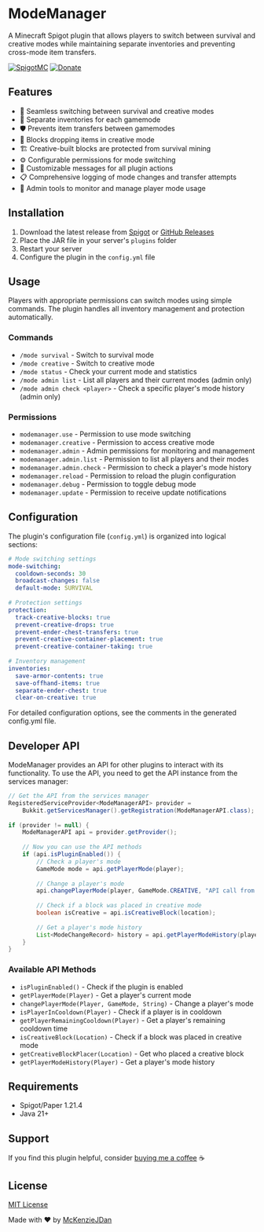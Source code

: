 # ModeManager

A Minecraft Spigot plugin that allows players to switch between survival and creative modes while maintaining separate inventories and preventing cross-mode item transfers.

[![SpigotMC](https://img.shields.io/badge/SpigotMC-ModeManager-orange)]()
[![Donate](https://img.shields.io/badge/Donate-PayPal-blue.svg)](https://www.paypal.com/paypalme/mckenzio)

## Features

* 🔄 Seamless switching between survival and creative modes
* 🎒 Separate inventories for each gamemode
* 🛡️ Prevents item transfers between gamemodes
* 🚫 Blocks dropping items in creative mode
* 🏗️ Creative-built blocks are protected from survival mining
* ⚙️ Configurable permissions for mode switching
* 📢 Customizable messages for all plugin actions
* 📋 Comprehensive logging of mode changes and transfer attempts
* 👮 Admin tools to monitor and manage player mode usage

## Installation

1. Download the latest release from [Spigot]() or [GitHub Releases](https://github.com/McKenzieJDan/ModeManager/releases)
2. Place the JAR file in your server's `plugins` folder
3. Restart your server
4. Configure the plugin in the `config.yml` file

## Usage

Players with appropriate permissions can switch modes using simple commands. The plugin handles all inventory management and protection automatically.

### Commands

* `/mode survival` - Switch to survival mode
* `/mode creative` - Switch to creative mode
* `/mode status` - Check your current mode and statistics
* `/mode admin list` - List all players and their current modes (admin only)
* `/mode admin check <player>` - Check a specific player's mode history (admin only)

### Permissions

* `modemanager.use` - Permission to use mode switching
* `modemanager.creative` - Permission to access creative mode
* `modemanager.admin` - Admin permissions for monitoring and management
* `modemanager.admin.list` - Permission to list all players and their modes
* `modemanager.admin.check` - Permission to check a player's mode history
* `modemanager.reload` - Permission to reload the plugin configuration
* `modemanager.debug` - Permission to toggle debug mode
* `modemanager.update` - Permission to receive update notifications

## Configuration

The plugin's configuration file (`config.yml`) is organized into logical sections:

```yaml
# Mode switching settings
mode-switching:
  cooldown-seconds: 30
  broadcast-changes: false
  default-mode: SURVIVAL
  
# Protection settings
protection:
  track-creative-blocks: true
  prevent-creative-drops: true
  prevent-ender-chest-transfers: true
  prevent-creative-container-placement: true
  prevent-creative-container-taking: true
  
# Inventory management
inventories:
  save-armor-contents: true
  save-offhand-items: true
  separate-ender-chest: true
  clear-on-creative: true
```

For detailed configuration options, see the comments in the generated config.yml file.

## Developer API

ModeManager provides an API for other plugins to interact with its functionality. To use the API, you need to get the API instance from the services manager:

```java
// Get the API from the services manager
RegisteredServiceProvider<ModeManagerAPI> provider = 
    Bukkit.getServicesManager().getRegistration(ModeManagerAPI.class);
    
if (provider != null) {
    ModeManagerAPI api = provider.getProvider();
    
    // Now you can use the API methods
    if (api.isPluginEnabled()) {
        // Check a player's mode
        GameMode mode = api.getPlayerMode(player);
        
        // Change a player's mode
        api.changePlayerMode(player, GameMode.CREATIVE, "API call from MyPlugin");
        
        // Check if a block was placed in creative mode
        boolean isCreative = api.isCreativeBlock(location);
        
        // Get a player's mode history
        List<ModeChangeRecord> history = api.getPlayerModeHistory(player);
    }
}
```

### Available API Methods

* `isPluginEnabled()` - Check if the plugin is enabled
* `getPlayerMode(Player)` - Get a player's current mode
* `changePlayerMode(Player, GameMode, String)` - Change a player's mode
* `isPlayerInCooldown(Player)` - Check if a player is in cooldown
* `getPlayerRemainingCooldown(Player)` - Get a player's remaining cooldown time
* `isCreativeBlock(Location)` - Check if a block was placed in creative mode
* `getCreativeBlockPlacer(Location)` - Get who placed a creative block
* `getPlayerModeHistory(Player)` - Get a player's mode history

## Requirements

- Spigot/Paper 1.21.4
- Java 21+

## Support

If you find this plugin helpful, consider [buying me a coffee](https://www.paypal.com/paypalme/mckenzio) ☕

## License

[MIT License](LICENSE)

Made with ❤️ by [McKenzieJDan](https://github.com/McKenzieJDan)